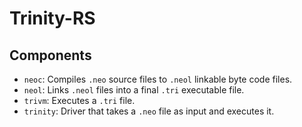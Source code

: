 # Trinity-RS

## Components
- `neoc`: Compiles `.neo` source files to `.neol` linkable byte code files.
- `neol`: Links `.neol` files into a final `.tri` executable file.
- `trivm`: Executes a `.tri` file.
- `trinity`: Driver that takes a `.neo` file as input and executes it.